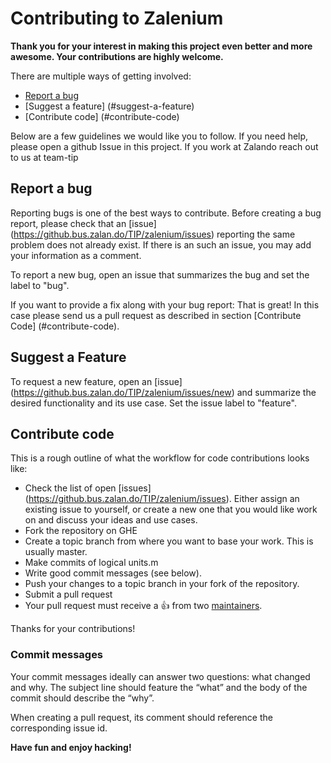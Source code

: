 # Contributing to Zalenium

**Thank you for your interest in making this project even better and more awesome. Your contributions are highly welcome.**

There are multiple ways of getting involved:

- [Report a bug](#report-a-bug)
- [Suggest a feature] (#suggest-a-feature)
- [Contribute code] (#contribute-code)

Below are a few guidelines we would like you to follow.
If you need help, please open a github Issue in this project. If you work at Zalando reach out to us at team-tip

## Report a bug
Reporting bugs is one of the best ways to contribute. Before creating a bug report, please check that an [issue] (https://github.bus.zalan.do/TIP/zalenium/issues) reporting the same problem does not already exist. If there is an such an issue, you may add your information as a comment.

To report a new bug, open an issue that summarizes the bug and set the label to "bug".

If you want to provide a fix along with your bug report: That is great! In this case please send us a pull request as described in section [Contribute Code] (#contribute-code).

## Suggest a Feature
To request a new feature, open an [issue] (https://github.bus.zalan.do/TIP/zalenium/issues/new) and summarize the desired functionality and its use case. Set the issue label to "feature".

## Contribute code
This is a rough outline of what the workflow for code contributions looks like:
- Check the list of open [issues] (https://github.bus.zalan.do/TIP/zalenium/issues). Either assign an existing issue to yourself, or create a new one that you would like work on and discuss your ideas and use cases.
- Fork the repository on GHE
- Create a topic branch from where you want to base your work. This is usually master.
- Make commits of logical units.m
- Write good commit messages (see below).
- Push your changes to a topic branch in your fork of the repository.
- Submit a pull request
- Your pull request must receive a :thumbsup: from two [maintainers](https://github.bus.zalan.do/TIP/zalenium/blob/master/MAINTAINERS).

Thanks for your contributions!

### Commit messages
Your commit messages ideally can answer two questions: what changed and why. The subject line should feature the “what” and the body of the commit should describe the “why”.

When creating a pull request, its comment should reference the corresponding issue id.

**Have fun and enjoy hacking!**
